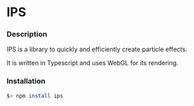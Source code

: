 # IPS

### Description
IPS is a library to quickly and efficiently create particle effects.

It is written in Typescript and uses WebGL for its rendering.

### Installation

```sh
$> npm install ips
```